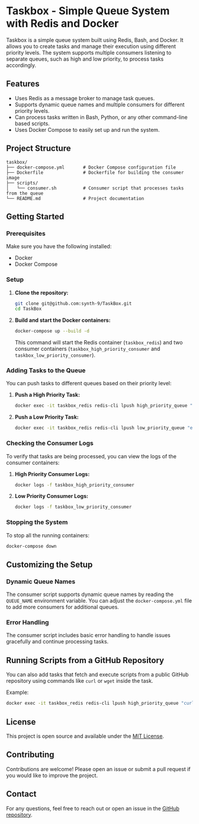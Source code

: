 # Taskbox - Simple Queue System with Redis and Docker

Taskbox is a simple queue system built using Redis, Bash, and Docker. It allows you to create tasks and manage their execution using different priority levels. The system supports multiple consumers listening to separate queues, such as high and low priority, to process tasks accordingly.

## Features

- Uses Redis as a message broker to manage task queues.
- Supports dynamic queue names and multiple consumers for different priority levels.
- Can process tasks written in Bash, Python, or any other command-line based scripts.
- Uses Docker Compose to easily set up and run the system.

## Project Structure

```
taskbox/
├── docker-compose.yml       # Docker Compose configuration file
├── Dockerfile               # Dockerfile for building the consumer image
├── scripts/
│   └── consumer.sh          # Consumer script that processes tasks from the queue
└── README.md                # Project documentation
```

## Getting Started

### Prerequisites

Make sure you have the following installed:

- Docker
- Docker Compose

### Setup

1. **Clone the repository:**

   ```bash
   git clone git@github.com:synth-9/TaskBox.git
   cd TaskBox
   ```

2. **Build and start the Docker containers:**

   ```bash
   docker-compose up --build -d
   ```

   This command will start the Redis container (`taskbox_redis`) and two consumer containers (`taskbox_high_priority_consumer` and `taskbox_low_priority_consumer`).

### Adding Tasks to the Queue

You can push tasks to different queues based on their priority level:

1. **Push a High Priority Task:**

   ```bash
   docker exec -it taskbox_redis redis-cli lpush high_priority_queue "echo 'Processing high priority task!'"
   ```

2. **Push a Low Priority Task:**

   ```bash
   docker exec -it taskbox_redis redis-cli lpush low_priority_queue "echo 'Processing low priority task!'"
   ```

### Checking the Consumer Logs

To verify that tasks are being processed, you can view the logs of the consumer containers:

1. **High Priority Consumer Logs:**

   ```bash
   docker logs -f taskbox_high_priority_consumer
   ```

2. **Low Priority Consumer Logs:**

   ```bash
   docker logs -f taskbox_low_priority_consumer
   ```

### Stopping the System

To stop all the running containers:

```bash
docker-compose down
```

## Customizing the Setup

### Dynamic Queue Names

The consumer script supports dynamic queue names by reading the `QUEUE_NAME` environment variable. You can adjust the `docker-compose.yml` file to add more consumers for additional queues.

### Error Handling

The consumer script includes basic error handling to handle issues gracefully and continue processing tasks.

## Running Scripts from a GitHub Repository

You can also add tasks that fetch and execute scripts from a public GitHub repository using commands like `curl` or `wget` inside the task.

Example:

```bash
docker exec -it taskbox_redis redis-cli lpush high_priority_queue "curl -O https://raw.github.com/your-username/your-repo/main/script.sh && bash script.sh"
```

## License

This project is open source and available under the [MIT License](LICENSE).

## Contributing

Contributions are welcome! Please open an issue or submit a pull request if you would like to improve the project.

## Contact

For any questions, feel free to reach out or open an issue in the [GitHub repository](https://github.com/your-username/taskbox).
